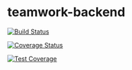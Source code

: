 # teamwork-backend

[![Build Status](https://travis-ci.org/haffs0/teamwork-backend.svg?branch=master)](https://travis-ci.org/haffs0/teamwork-backend)

[![Coverage Status](https://coveralls.io/repos/github/haffs0/teamwork-backend/badge.svg?branch=master)](https://coveralls.io/github/haffs0/teamwork-backend?branch=master)

[![Test Coverage](https://api.codeclimate.com/v1/badges/bed5e3bed7dce5470430/test_coverage)](https://codeclimate.com/github/haffs0/teamwork-backend/test_coverage)
